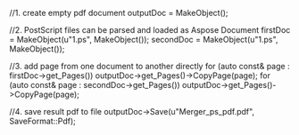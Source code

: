 
//1. create empty pdf document
outputDoc = MakeObject<Document>();

//2. PostScript files can be parsed and loaded as Aspose Document
firstDoc = MakeObject<Document>(u"1.ps", MakeObject<PsLoadOptions>());
secondDoc = MakeObject<Document>(u"1.ps", MakeObject<PsLoadOptions>());

//3. add page from one document to another directly
for (auto const& page : firstDoc->get_Pages())
	outputDoc->get_Pages()->CopyPage(page);
for (auto const& page : secondDoc->get_Pages())
	outputDoc->get_Pages()->CopyPage(page);

//4. save result pdf to file
outputDoc->Save(u"Merger_ps_pdf.pdf", SaveFormat::Pdf);
